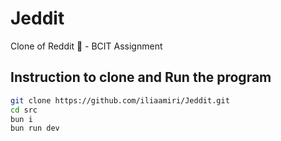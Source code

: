 # Jeddit
Clone of Reddit 🤡 - BCIT Assignment

## Instruction to clone and Run the program
```bash
git clone https://github.com/iliaamiri/Jeddit.git
cd src
bun i
bun run dev
```
